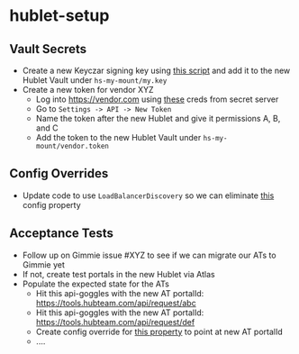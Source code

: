 # hublet-setup

## Vault Secrets

- Create a new Keyczar signing key using [this script](https://git.hubteam.com/gist/jhaber/23e27cc23013279d309b94ed22700ca9) and add it to the new Hublet Vault under `hs-my-mount/my.key`
- Create a new token for vendor XYZ
  - Log into https://vendor.com using [these](https://ss.hubspotcentral.net/app/#/secrets/all) creds from secret server
  - Go to `Settings -> API -> New Token`
  - Name the token after the new Hublet and give it permissions A, B, and C
  - Add the token to the new Hublet Vault under `hs-my-mount/vendor.token`

## Config Overrides

- Update code to use `LoadBalancerDiscovery` so we can eliminate [this](https://private.hubteam.com/config/com.hubspot.tq2.api.client/Tq2ApiClientConfig/API_CLIENT_BASE_URL/STRING) config property

## Acceptance Tests

- Follow up on Gimmie issue #XYZ to see if we can migrate our ATs to Gimmie yet
- If not, create test portals in the new Hublet via Atlas
- Populate the expected state for the ATs
  - Hit this api-goggles with the new AT portalId: https://tools.hubteam.com/api/request/abc
  - Hit this api-goggles with the new AT portalId: https://tools.hubteam.com/api/request/def
  - Create config override for [this property](https://private.hubteam.com/config/com.hubspot.analytics.acceptancetests/AnalyticsAcceptanceTestsConfig/ACCEPTANCE_TEST_PORTAL/INTEGER) to point at new AT portalId
  - ....
